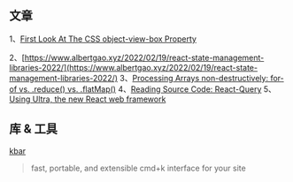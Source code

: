 ## 文章

1、[First Look At The CSS object-view-box Property](https://ishadeed.com/article/css-object-view-box/)

2、[https://www.albertgao.xyz/2022/02/19/react-state-management-libraries-2022/](https://www.albertgao.xyz/2022/02/19/react-state-management-libraries-2022/)
3、[Processing Arrays non-destructively: for-of vs. .reduce() vs. .flatMap()](https://2ality.com/2022/05/processing-arrays-non-destructively.html)
4、[Reading Source Code: React-Query](https://alexkondov.com/reading-source-code-react-query/?utm_source=reactdigest&utm_medium=rss&utm_campaign=358)
5、[Using Ultra, the new React web framework](https://blog.logrocket.com/using-ultra-new-react-web-framework/)
## 库 & 工具

[kbar](https://github.com/timc1/kbar)


> fast, portable, and extensible cmd+k interface for your site
